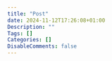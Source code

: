 ```yaml
---
title: "Post"
date: 2024-11-12T17:26:08+01:00
Description: ""
Tags: []
Categories: []
DisableComments: false
---
```

